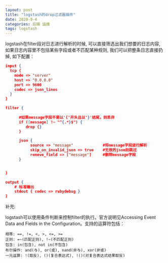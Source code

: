 ```yaml
---
layout: post
title: "logstash的drop过滤器插件"
date: 2020-9-4
categories: 后端 运维
tags: logstash  
--- 
```


logstash在filter段对日志进行解析的时候, 可以直接筛选出我们想要的日志内容, 如果日志内容里不包括某些字段或者不匹配某种规则, 我们可以把整条日志直接扔掉, 如下配置：

```json
input {
  tcp {
    mode => "server"
    host => "0.0.0.0"
    port => 9600
    codec => json_lines
  }
}

filter {
      
      #如果message字段不是以'{'开头且以'}'结尾，则丢弃
      if ([message] !~ "^{.*}$") {
         drop {}
      }

      json {
           source => "message"             #将message字段进行解析
           skip_on_invalid_json => true    #无效的json则跳过
           remove_field => ["message"]     #删除message字段
      }


}

output {
    # 标准输出
    stdout { codec => rubydebug }
}

```

补充:

logstash可以使用条件判断来控制filter的执行。官方说明见Accessing Event Data and Fields in the Configuration。支持的运算符包括：

```
相等: ==, !=, <, >, <=, >=
正则: =~(匹配正则), !~(不匹配正则)
包含: in(包含), not in(不包含)
布尔操作: and(与), or(或), nand(非与), xor(非或)
一元运算: !(取反), ()(复合表达式), !()(对复合表达式结果取反)
```